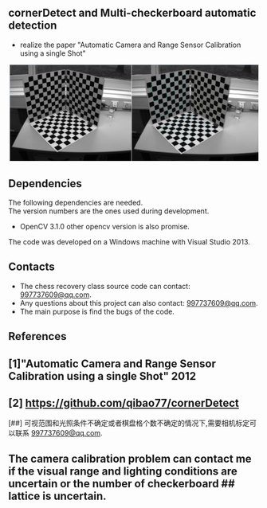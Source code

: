 ## cornerDetect and Multi-checkerboard automatic detection 
- realize the paper "Automatic Camera and Range Sensor Calibration using a single Shot"

<p align="center">
<img src="result02.png" width="500"> 
</p>

## Dependencies
The following dependencies are needed.  
The version numbers are the ones used during development.  
- OpenCV 3.1.0 other opencv version is also promise.

The code was developed on a Windows machine with Visual Studio 2013. 
 
## Contacts
- The chess recovery class source code can contact: 997737609@qq.com.
- Any questions about this project can also contact: 997737609@qq.com.
- The main purpose is find the bugs of the code.

## References
## [1]"Automatic Camera and Range Sensor Calibration using a single Shot" 2012

## [2] https://github.com/qibao77/cornerDetect


[##] 可视范围和光照条件不确定或者棋盘格个数不确定的情况下,需要相机标定可以联系 997737609@qq.com.
## The camera calibration problem can contact me if the visual range and lighting conditions are uncertain or the number of checkerboard ## lattice is uncertain.
